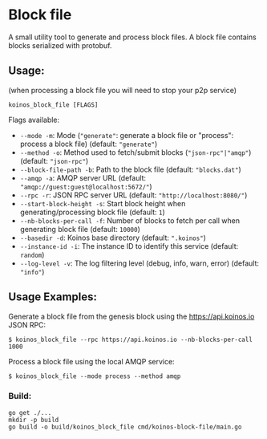 # Block file

A small utility tool to generate and process block files. A block file contains blocks serialized with protobuf.

## Usage:

(when processing a block file you will need to stop your p2p service)

```ssh
koinos_block_file [FLAGS]
```

Flags available:
- `--mode -m`: Mode (`"generate"`: generate a block file or "process": process a block file) (default: `"generate"`)
- `--method -o`: Method used to fetch/submit blocks (`"json-rpc"|"amqp"`) (default: `"json-rpc"`)
- `--block-file-path -b`: Path to the block file (default: `"blocks.dat"`)
- `--amqp -a`: AMQP server URL (default: `"amqp://guest:guest@localhost:5672/"`)
- `--rpc -r`: JSON RPC server URL (default: `"http://localhost:8080/"`)
- `--start-block-height -s`: Start block height when generating/processing block file (default: `1`)
- `--nb-blocks-per-call -f`: Number of blocks to fetch per call when generating block file (default: `10000`)
- `--basedir -d`: Koinos base directory (default: `".koinos"`)
- `--instance-id -i`: The instance ID to identify this service (default: `random`)
- `--log-level -v`: The log filtering level (debug, info, warn, error) (default: `"info"`)

## Usage Examples:

Generate a block file from the genesis block using the https://api.koinos.io JSON RPC:
```ssh
$ koinos_block_file --rpc https://api.koinos.io --nb-blocks-per-call 1000
```

Process a block file using the local AMQP service:
```ssh
$ koinos_block_file --mode process --method amqp
```

### Build:
```ssh
go get ./...
mkdir -p build
go build -o build/koinos_block_file cmd/koinos-block-file/main.go
```